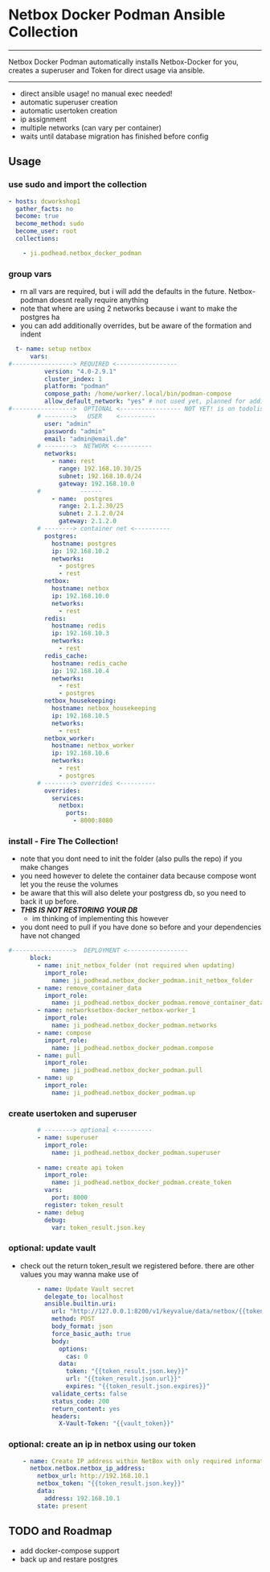 # Netbox Docker Podman Ansible Collection
  

---
Netbox Docker Podman automatically installs Netbox-Docker for you, creates a superuser and Token for direct usage via ansible.

---
- direct ansible usage! no manual exec needed!
- automatic superuser creation
- automatic usertoken creation
- ip assignment
- multiple networks (can vary per container)
- waits until database migration has finished before config


## Usage

### use sudo and import the collection
```yaml 
- hosts: dcworkshop1
  gather_facts: no
  become: true
  become_method: sudo
  become_user: root
  collections:

    - ji.podhead.netbox_docker_podman 
```

### group vars
- rn all vars are required, but i will add the defaults in the future. Netbox-podman doesnt really require anything
- note that where are using 2 networks because i want to make the postgres ha
- you can add additionally overrides, but be aware of the formation and indent

```yaml 
  t- name: setup netbox
      vars:
#-----------------> REQUIRED <-----------------
          version: "4.0-2.9.1"
          cluster_index: 1
          platform: "podman" 
          compose_path: /home/worker/.local/bin/podman-compose
          allow_default_network: "yes" # not used yet, planned for adding default network without specifying ips manually
#----------------->  OPTIONAL <----------------- NOT YET! is on todolist
        # -------->   USER    <----------
          user: "admin"
          password: "admin"
          email: "admin@email.de"
        # -------->  NETWORK <----------
          networks: 
            - name: rest
              range: 192.168.10.30/25
              subnet: 192.168.10.0/24
              gateway: 192.168.10.0
        #           ------
            - name:  postgres
              range: 2.1.2.30/25
              subnet: 2.1.2.0/24
              gateway: 2.1.2.0
        # --------> container net <----------  
          postgres:
            hostname: postgres
            ip: 192.168.10.2
            networks:
              - postgres
              - rest
          netbox:
            hostname: netbox
            ip: 192.168.10.0
            networks:
              - rest
          redis:
            hostname: redis
            ip: 192.168.10.3
            networks:
              - rest
          redis_cache:
            hostname: redis_cache
            ip: 192.168.10.4
            networks:
              - rest
              - postgres
          netbox_housekeeping:
            hostname: netbox_housekeeping
            ip: 192.168.10.5
            networks:
              - rest
          netbox_worker:
            hostname: netbox_worker
            ip: 192.168.10.6
            networks:
              - rest
              - postgres
        # --------> overrides <----------
          overrides: 
            services:
              netbox:
                ports: 
                  - 8000:8080
```

### install - Fire The Collection!
- note that you dont need to init the folder (also pulls the repo) if you make changes
- you need however to delete the container data because compose wont let you the reuse the volumes
- be aware that this will also delete your postgress db, so you need to back it up before. 
- ***THIS IS NOT RESTORING YOUR DB***
  - im thinking of implementing this however
- you dont need to pull if you have done so before and your dependencies have not changed

```yaml
#----------------->  DEPLOYMENT <-----------------
      block:
        - name: init_netbox_folder (not required when updating)
          import_role:
            name: ji_podhead.netbox_docker_podman.init_netbox_folder
        - name: remove_container_data
          import_role:
            name: ji_podhead.netbox_docker_podman.remove_container_data
        - name: networksetbox-docker_netbox-worker_1 
          import_role:
            name: ji_podhead.netbox_docker_podman.networks
        - name: compose
          import_role:
            name: ji_podhead.netbox_docker_podman.compose
        - name: pull
          import_role:
            name: ji_podhead.netbox_docker_podman.pull
        - name: up
          import_role:
            name: ji_podhead.netbox_docker_podman.up
```

### create usertoken and superuser

```yaml
        # --------> optional <----------
        - name: superuser
          import_role:
            name: ji_podhead.netbox_docker_podman.superuser
       
        - name: create api token
          import_role:
            name: ji_podhead.netbox_docker_podman.create_token
          vars:
            port: 8000
          register: token_result
        - name: debug
          debug:
            var: token_result.json.key
```

### optional: update vault
- check out the return token_result we registered before. there are other values you may wanna make use of
```yaml
        - name: Update Vault secret
          delegate_to: localhost
          ansible.builtin.uri:
            url: "http://127.0.0.1:8200/v1/keyvalue/data/netbox/{{token_result.json.user.display}}/{{token_result.json.id}}"
            method: POST
            body_format: json
            force_basic_auth: true
            body:
              options:
                cas: 0
              data:
                token: "{{token_result.json.key}}"
                url: "{{token_result.json.url}}"
                expires: "{{token_result.json.expires}}"
            validate_certs: false
            status_code: 200
            return_content: yes
            headers:
              X-Vault-Token: "{{vault_token}}"

```

### optional: create an ip in netbox using our token

```yaml
    - name: Create IP address within NetBox with only required information
      netbox.netbox.netbox_ip_address:
        netbox_url: http://192.168.10.1
        netbox_token: "{{token_result.json.key}}"
        data:
          address: 192.168.10.1
        state: present
```

## TODO and Roadmap
- add docker-compose support
- back up and restare postgres
